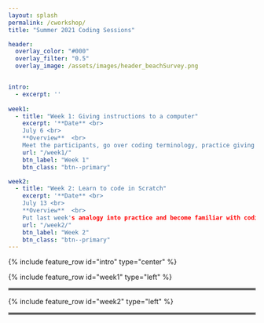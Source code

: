 ```yaml
---
layout: splash
permalink: /cworkshop/
title: "Summer 2021 Coding Sessions"

header:
  overlay_color: "#000"
  overlay_filter: "0.5"
  overlay_image: /assets/images/header_beachSurvey.png


intro: 
  - excerpt: ''
  
week1:
  - title: "Week 1: Giving instructions to a computer"
    excerpt: '**Date** <br>
    July 6 <br>
    **Overview**  <br>
    Meet the participants, go over coding terminology, practice giving explicit instructions, and try paired coding. <br>'
    url: "/week1/"
    btn_label: "Week 1"
    btn_class: "btn--primary"

week2:
  - title: "Week 2: Learn to code in Scratch"
    excerpt: '**Date** <br>
    July 13 <br>
    **Overview**  <br>
    Put last week's analogy into practice and become familiar with coding basics by learning to code in Scratch. <br>'
    url: "/week2/"
    btn_label: "Week 2"
    btn_class: "btn--primary"
---
```


{% include feature_row id="intro" type="center" %}

{% include feature_row id="week1" type="left" %}

<hr style="border:2px solid gray">

{% include feature_row id="week2" type="left" %}

<hr style="border:2px solid gray">
